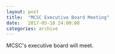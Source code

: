 ```yaml
---
layout: post
title:  "MCSC Executive Board Meeting"
date:   2017-05-18 24:00:00
categories: archive
---
```


<p>MCSC's executive board will meet.</p>
